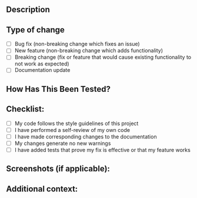 ## Description

<!--
Please include a summary of the changes and which issue is fixed. 
List any dependencies that are required for this change.
-->

## Type of change

- [ ] Bug fix (non-breaking change which fixes an issue)
- [ ] New feature (non-breaking change which adds functionality)
- [ ] Breaking change (fix or feature that would cause existing functionality to not work as expected)
- [ ] Documentation update

## How Has This Been Tested?

<!--
Please describe the tests that you ran to verify your changes. 
Provide instructions so we can reproduce.
-->

## Checklist:

- [ ] My code follows the style guidelines of this project
- [ ] I have performed a self-review of my own code
- [ ] I have made corresponding changes to the documentation
- [ ] My changes generate no new warnings
- [ ] I have added tests that prove my fix is effective or that my feature works

## Screenshots (if applicable):

<!--
Include screenshots or gifs showing the changes in action.
-->

## Additional context:

<!--
Add any other context about the pull request here.
--> 